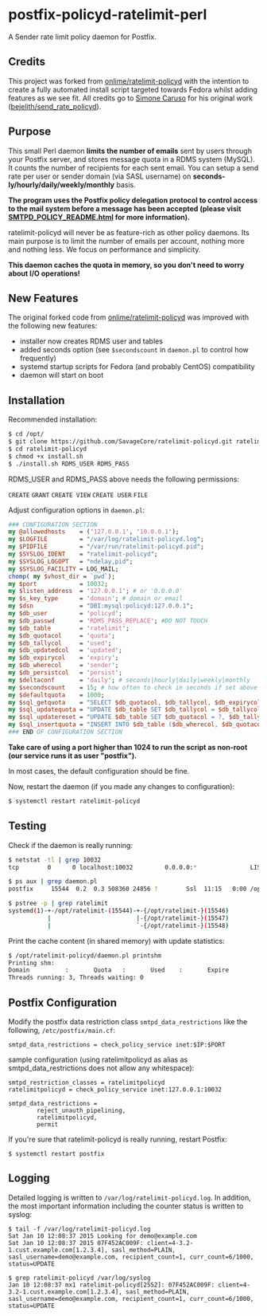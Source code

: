# postfix-policyd-ratelimit-perl

A Sender rate limit policy daemon for Postfix.

## Credits

This project was forked from [onlime/ratelimit-policyd](https://github.com/onlime/ratelimit-policyd) with the intention to create a fully automated install script targeted towards Fedora whilst adding features as we see fit. All credits go to [Simone Caruso](http://www.simonecaruso.com) for his original work ([bejelith/send_rate_policyd](https://github.com/bejelith/send_rate_policyd)).

## Purpose

This small Perl daemon **limits the number of emails** sent by users through your Postfix server, and stores message quota in a RDMS system (MySQL). It counts the number of recipients for each sent email. You can setup a send rate per user or sender domain (via SASL username) on **seconds-ly/hourly/daily/weekly/monthly** basis.

**The program uses the Postfix policy delegation protocol to control access to the mail system before a message has been accepted (please visit [SMTPD_POLICY_README.html](http://www.postfix.org/SMTPD_POLICY_README.html) for more information).**

ratelimit-policyd will never be as feature-rich as other policy daemons. Its main purpose is to limit the number of emails per account, nothing more and nothing less. We focus on performance and simplicity.

**This daemon caches the quota in memory, so you don't need to worry about I/O operations!**

## New Features

The original forked code from [onlime/ratelimit-policyd](https://github.com/onlime/ratelimit-policyd) was improved with the following new features:

- installer now creates RDMS user and tables
- added seconds option (see ``$secondscount`` in ``daemon.pl`` to control how frequently)
- systemd startup scripts for Fedora (and probably CentOS) compatibility
- daemon will start on boot

## Installation

Recommended installation:

```bash
$ cd /opt/
$ git clone https://github.com/SavageCore/ratelimit-policyd.git ratelimit-policyd
$ cd ratelimit-policyd
$ chmod +x install.sh
$ ./install.sh RDMS_USER RDMS_PASS
```

RDMS_USER and RDMS_PASS above needs the following permissions:

``CREATE`` ``GRANT`` ``CREATE VIEW`` ``CREATE USER`` ``FILE``

Adjust configuration options in ```daemon.pl```:

```perl
### CONFIGURATION SECTION
my @allowedhosts    = ('127.0.0.1', '10.0.0.1');
my $LOGFILE         = "/var/log/ratelimit-policyd.log";
my $PIDFILE         = "/var/run/ratelimit-policyd.pid";
my $SYSLOG_IDENT    = "ratelimit-policyd";
my $SYSLOG_LOGOPT   = "ndelay,pid";
my $SYSLOG_FACILITY = LOG_MAIL;
chomp( my $vhost_dir = `pwd`);
my $port            = 10032;
my $listen_address  = '127.0.0.1'; # or '0.0.0.0'
my $s_key_type      = 'domain'; # domain or email
my $dsn             = "DBI:mysql:policyd:127.0.0.1";
my $db_user         = 'policyd';
my $db_passwd       = 'RDMS_PASS_REPLACE'; #DO NOT TOUCH
my $db_table        = 'ratelimit';
my $db_quotacol     = 'quota';
my $db_tallycol     = 'used';
my $db_updatedcol   = 'updated';
my $db_expirycol    = 'expiry';
my $db_wherecol     = 'sender';
my $db_persistcol   = 'persist';
my $deltaconf       = 'daily'; # seconds|hourly|daily|weekly|monthly
my $secondscount    = 15; # how often to check in seconds if set above
my $defaultquota    = 1000;
my $sql_getquota    = "SELECT $db_quotacol, $db_tallycol, $db_expirycol, $db_persistcol FROM $db_table WHERE $db_wherecol = ? AND $db_quotacol > 0";
my $sql_updatequota = "UPDATE $db_table SET $db_tallycol = $db_tallycol + ?, $db_updatedcol = NOW(), $db_expirycol = ? WHERE $db_wherecol = ?";
my $sql_updatereset = "UPDATE $db_table SET $db_quotacol = ?, $db_tallycol = ?, $db_updatedcol = NOW(), $db_expirycol = ? WHERE $db_wherecol = ?";
my $sql_insertquota = "INSERT INTO $db_table ($db_wherecol, $db_quotacol, $db_tallycol, $db_expirycol) VALUES (?, ?, ?, ?)";
### END OF CONFIGURATION SECTION
```

**Take care of using a port higher than 1024 to run the script as non-root (our service runs it as user "postfix").**

In most cases, the default configuration should be fine.

Now, restart the daemon (if you made any changes to configuration):

```bash
$ systemctl restart ratelimit-policyd
```

## Testing

Check if the daemon is really running:

```bash
$ netstat -tl | grep 10032
tcp        0      0 localhost:10032         0.0.0.0:*               LISTEN

$ ps aux | grep daemon.pl
postfix     15544  0.2  0.3 508360 24856 ?        Ssl  11:15   0:00 /opt/ratelimit-policyd/daemon.pl > /dev/null 2>&1 &

$ pstree -p | grep ratelimit
systemd(1)-+-/opt/ratelimit-(15544)-+-{/opt/ratelimit-}(15546)
           |                        |-{/opt/ratelimit-}(15547)
           |                        `-{/opt/ratelimit-}(15548)

```

Print the cache content (in shared memory) with update statistics:

```bash
$ /opt/ratelimit-policyd/daemon.pl printshm
Printing shm:
Domain          :       Quota   :       Used    :       Expire
Threads running: 3, Threads waiting: 0
```

## Postfix Configuration

Modify the postfix data restriction class ```smtpd_data_restrictions``` like the following, ```/etc/postfix/main.cf```:

```
smtpd_data_restrictions = check_policy_service inet:$IP:$PORT
```

sample configuration (using ratelimitpolicyd as alias as smtpd_data_restrictions does not allow any whitespace):

```
smtpd_restriction_classes = ratelimitpolicyd
ratelimitpolicyd = check_policy_service inet:127.0.0.1:10032

smtpd_data_restrictions =
        reject_unauth_pipelining,
        ratelimitpolicyd,
        permit
```

If you're sure that ratelimit-policyd is really running, restart Postfix:

```
$ systemctl restart postfix
```

## Logging

Detailed logging is written to ``/var/log/ratelimit-policyd.log``. In addition, the most important information including the counter status is written to syslog:

```
$ tail -f /var/log/ratelimit-policyd.log 
Sat Jan 10 12:08:37 2015 Looking for demo@example.com
Sat Jan 10 12:08:37 2015 07F452AC009F: client=4-3.2-1.cust.example.com[1.2.3.4], sasl_method=PLAIN, sasl_username=demo@example.com, recipient_count=1, curr_count=6/1000, status=UPDATE

$ grep ratelimit-policyd /var/log/syslog
Jan 10 12:08:37 mx1 ratelimit-policyd[2552]: 07F452AC009F: client=4-3.2-1.cust.example.com[1.2.3.4], sasl_method=PLAIN, sasl_username=demo@example.com, recipient_count=1, curr_count=6/1000, status=UPDATE
```
